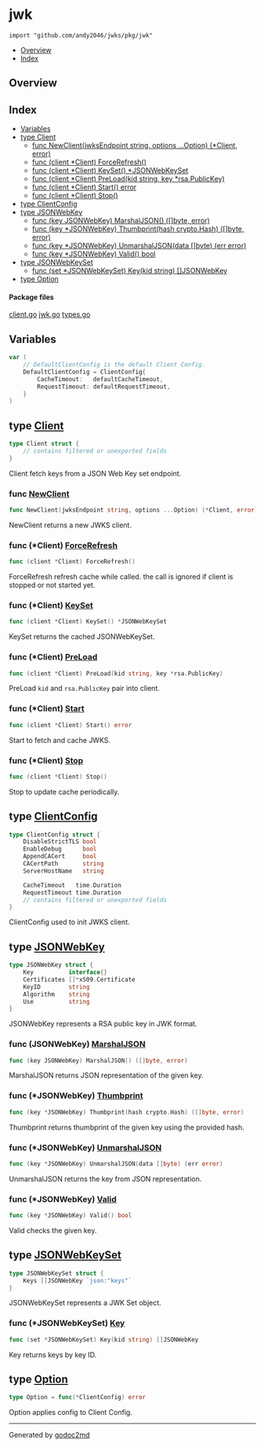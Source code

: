 

# jwk
`import "github.com/andy2046/jwks/pkg/jwk"`

* [Overview](#pkg-overview)
* [Index](#pkg-index)

## <a name="pkg-overview">Overview</a>



## <a name="pkg-index">Index</a>
* [Variables](#pkg-variables)
* [type Client](#Client)
  * [func NewClient(jwksEndpoint string, options ...Option) (*Client, error)](#NewClient)
  * [func (client *Client) ForceRefresh()](#Client.ForceRefresh)
  * [func (client *Client) KeySet() *JSONWebKeySet](#Client.KeySet)
  * [func (client *Client) PreLoad(kid string, key *rsa.PublicKey)](#Client.PreLoad)
  * [func (client *Client) Start() error](#Client.Start)
  * [func (client *Client) Stop()](#Client.Stop)
* [type ClientConfig](#ClientConfig)
* [type JSONWebKey](#JSONWebKey)
  * [func (key JSONWebKey) MarshalJSON() ([]byte, error)](#JSONWebKey.MarshalJSON)
  * [func (key *JSONWebKey) Thumbprint(hash crypto.Hash) ([]byte, error)](#JSONWebKey.Thumbprint)
  * [func (key *JSONWebKey) UnmarshalJSON(data []byte) (err error)](#JSONWebKey.UnmarshalJSON)
  * [func (key *JSONWebKey) Valid() bool](#JSONWebKey.Valid)
* [type JSONWebKeySet](#JSONWebKeySet)
  * [func (set *JSONWebKeySet) Key(kid string) []JSONWebKey](#JSONWebKeySet.Key)
* [type Option](#Option)


#### <a name="pkg-files">Package files</a>
[client.go](/src/github.com/andy2046/jwks/pkg/jwk/client.go) [jwk.go](/src/github.com/andy2046/jwks/pkg/jwk/jwk.go) [types.go](/src/github.com/andy2046/jwks/pkg/jwk/types.go) 



## <a name="pkg-variables">Variables</a>
``` go
var (
    // DefaultClientConfig is the default Client Config.
    DefaultClientConfig = ClientConfig{
        CacheTimeout:   defaultCacheTimeout,
        RequestTimeout: defaultRequestTimeout,
    }
)
```



## <a name="Client">type</a> [Client](/src/target/client.go?s=603:871#L37)
``` go
type Client struct {
    // contains filtered or unexported fields
}
```
Client fetch keys from a JSON Web Key set endpoint.







### <a name="NewClient">func</a> [NewClient](/src/target/client.go?s=1179:1250#L63)
``` go
func NewClient(jwksEndpoint string, options ...Option) (*Client, error)
```
NewClient returns a new JWKS client.





### <a name="Client.ForceRefresh">func</a> (\*Client) [ForceRefresh](/src/target/client.go?s=3490:3526#L157)
``` go
func (client *Client) ForceRefresh()
```
ForceRefresh refresh cache while called.
the call is ignored if client is stopped or not started yet.




### <a name="Client.KeySet">func</a> (\*Client) [KeySet](/src/target/client.go?s=4166:4211#L187)
``` go
func (client *Client) KeySet() *JSONWebKeySet
```
KeySet returns the cached JSONWebKeySet.




### <a name="Client.PreLoad">func</a> (\*Client) [PreLoad](/src/target/client.go?s=4347:4408#L195)
``` go
func (client *Client) PreLoad(kid string, key *rsa.PublicKey)
```
PreLoad `kid` and `rsa.PublicKey` pair into client.




### <a name="Client.Start">func</a> (\*Client) [Start](/src/target/client.go?s=2226:2261#L101)
``` go
func (client *Client) Start() error
```
Start to fetch and cache JWKS.




### <a name="Client.Stop">func</a> (\*Client) [Stop](/src/target/client.go?s=3892:3920#L174)
``` go
func (client *Client) Stop()
```
Stop to update cache periodically.




## <a name="ClientConfig">type</a> [ClientConfig](/src/target/client.go?s=299:544#L25)
``` go
type ClientConfig struct {
    DisableStrictTLS bool
    EnableDebug      bool
    AppendCACert     bool
    CACertPath       string
    ServerHostName   string

    CacheTimeout   time.Duration
    RequestTimeout time.Duration
    // contains filtered or unexported fields
}
```
ClientConfig used to init JWKS client.










## <a name="JSONWebKey">type</a> [JSONWebKey](/src/target/jwk.go?s=511:661#L25)
``` go
type JSONWebKey struct {
    Key          interface{}
    Certificates []*x509.Certificate
    KeyID        string
    Algorithm    string
    Use          string
}
```
JSONWebKey represents a RSA public key in JWK format.










### <a name="JSONWebKey.MarshalJSON">func</a> (JSONWebKey) [MarshalJSON](/src/target/jwk.go?s=835:886#L40)
``` go
func (key JSONWebKey) MarshalJSON() ([]byte, error)
```
MarshalJSON returns JSON representation of the given key.




### <a name="JSONWebKey.Thumbprint">func</a> (\*JSONWebKey) [Thumbprint](/src/target/jwk.go?s=1985:2052#L90)
``` go
func (key *JSONWebKey) Thumbprint(hash crypto.Hash) ([]byte, error)
```
Thumbprint returns thumbprint of the given key using the provided hash.




### <a name="JSONWebKey.UnmarshalJSON">func</a> (\*JSONWebKey) [UnmarshalJSON](/src/target/jwk.go?s=1349:1410#L62)
``` go
func (key *JSONWebKey) UnmarshalJSON(data []byte) (err error)
```
UnmarshalJSON returns the key from JSON representation.




### <a name="JSONWebKey.Valid">func</a> (\*JSONWebKey) [Valid](/src/target/jwk.go?s=2406:2441#L113)
``` go
func (key *JSONWebKey) Valid() bool
```
Valid checks the given key.




## <a name="JSONWebKeySet">type</a> [JSONWebKeySet](/src/target/jwk.go?s=711:770#L34)
``` go
type JSONWebKeySet struct {
    Keys []JSONWebKey `json:"keys"`
}
```
JSONWebKeySet represents a JWK Set object.










### <a name="JSONWebKeySet.Key">func</a> (\*JSONWebKeySet) [Key](/src/target/jwk.go?s=2662:2716#L131)
``` go
func (set *JSONWebKeySet) Key(kid string) []JSONWebKey
```
Key returns keys by key ID.




## <a name="Option">type</a> [Option](/src/target/client.go?s=918:952#L51)
``` go
type Option = func(*ClientConfig) error
```
Option applies config to Client Config.














- - -
Generated by [godoc2md](http://godoc.org/github.com/davecheney/godoc2md)
